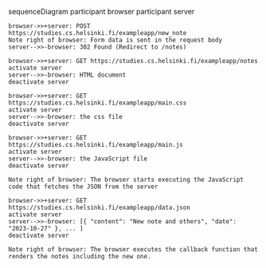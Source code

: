 sequenceDiagram
participant browser
participant server

    browser->>+server: POST https://studies.cs.helsinki.fi/exampleapp/new_note
    Note right of browser: Form data is sent in the request body
    server-->>-browser: 302 Found (Redirect to /notes)

    browser->>+server: GET https://studies.cs.helsinki.fi/exampleapp/notes
    activate server
    server-->>-browser: HTML document
    deactivate server

    browser->>+server: GET https://studies.cs.helsinki.fi/exampleapp/main.css
    activate server
    server-->>-browser: the css file
    deactivate server

    browser->>+server: GET https://studies.cs.helsinki.fi/exampleapp/main.js
    activate server
    server-->>-browser: the JavaScript file
    deactivate server

    Note right of browser: The browser starts executing the JavaScript code that fetches the JSON from the server

    browser->>+server: GET https://studies.cs.helsinki.fi/exampleapp/data.json
    activate server
    server-->>-browser: [{ "content": "New note and others", "date": "2023-10-27" }, ... ]
    deactivate server

    Note right of browser: The browser executes the callback function that renders the notes including the new one.
